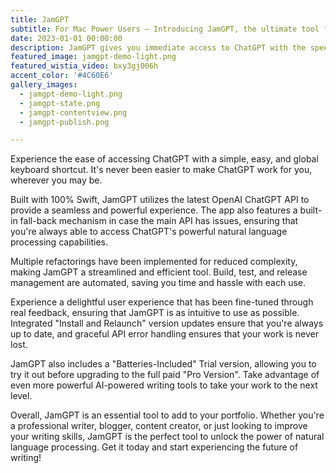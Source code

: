```yaml
---
title: JamGPT
subtitle: For Mac Power Users – Introducing JamGPT, the ultimate tool for unlocking the power of natural language processing in your everyday life. With JamGPT, you can access the latest OpenAI ChatGPT API with the speed, ease, and convenience of macOS, right at your fingertips.
date: 2023-01-01 00:00:00
description: JamGPT gives you immediate access to ChatGPT with the speed and ease of macOS. Make ChatGPT come to you, whereever you are, right now with a simple, easy and global keyboard shortcut.
featured_image: jamgpt-demo-light.png
featured_wistia_video: bxy3gj006h
accent_color: '#4C60E6'
gallery_images:
  - jamgpt-demo-light.png
  - jamgpt-state.png
  - jamgpt-contentview.png
  - jamgpt-publish.png

---
```


Experience the ease of accessing ChatGPT with a simple, easy, and global keyboard shortcut. It's never been easier to make ChatGPT work for you, wherever you may be.

Built with 100% Swift, JamGPT utilizes the latest OpenAI ChatGPT API to provide a seamless and powerful experience. The app also features a built-in fall-back mechanism in case the main API has issues, ensuring that you're always able to access ChatGPT's powerful natural language processing capabilities.

Multiple refactorings have been implemented for reduced complexity, making JamGPT a streamlined and efficient tool. Build, test, and release management are automated, saving you time and hassle with each use.

Experience a delightful user experience that has been fine-tuned through real feedback, ensuring that JamGPT is as intuitive to use as possible. Integrated "Install and Relaunch" version updates ensure that you're always up to date, and graceful API error handling ensures that your work is never lost.

JamGPT also includes a "Batteries-Included" Trial version, allowing you to try it out before upgrading to the full paid "Pro Version". Take advantage of even more powerful AI-powered writing tools to take your work to the next level.

Overall, JamGPT is an essential tool to add to your portfolio. Whether you're a professional writer, blogger, content creator, or just looking to improve your writing skills, JamGPT is the perfect tool to unlock the power of natural language processing. Get it today and start experiencing the future of writing!
